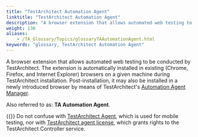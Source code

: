```yaml
--- 
title: "TestArchitect Automation Agent"
linktitle: "TestArchitect Automation Agent"
description: "A browser extension that allows automated web testing to be conducted by TestArchitect . The extension is automatically installed in existing (Chrome, Firefox, and Internet Explorer) browsers on a ..."
weight: 130
aliases: 
    - /TA_Glossary/Topics/glossaryTAAutomationAgent.html
keywords: "glossary, TestArchitect Automation Agent"
---
```


A browser extension that allows automated web testing to be conducted by TestArchitect. The extension is automatically installed in existing \(Chrome, Firefox, and Internet Explorer\) browsers on a given machine during TestArchitect installation. Post-installation, it may also be installed in a newly introduced browser by means of TestArchitect's [Automation Agent Manager](/TA_Help/Topics/Test_exec_automation_agent_manager.html).

Also referred to as: **TA Automation Agent**.

{{<note>}} Do not confuse with [TestArchitect Agent](/TA_Glossary/Topics/glossaryTAAgent.html), which is used for mobile testing, nor with [TestArchitect agent license](/TA_Glossary/Topics/glossaryTAAgentLicense.html), which grants rights to the TestArchitect Controller service.

